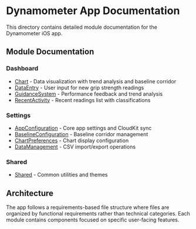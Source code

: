 # Dynamometer App Documentation

This directory contains detailed module documentation for the Dynamometer iOS app.

## Module Documentation

### Dashboard
- [Chart](modules/Dashboard/Chart/README.md) - Data visualization with trend analysis and baseline corridor
- [DataEntry](modules/Dashboard/DataEntry/README.md) - User input for new grip strength readings
- [GuidanceSystem](modules/Dashboard/GuidanceSystem/README.md) - Performance feedback and trend analysis
- [RecentActivity](modules/Dashboard/RecentActivity/README.md) - Recent readings list with classifications

### Settings
- [AppConfiguration](modules/Settings/AppConfiguration/README.md) - Core app settings and CloudKit sync
- [BaselineConfiguration](modules/Settings/BaselineConfiguration/README.md) - Baseline corridor management
- [ChartPreferences](modules/Settings/ChartPreferences/README.md) - Chart display configuration
- [DataManagement](modules/Settings/DataManagement/README.md) - CSV import/export operations

### Shared
- [Shared](modules/Shared/README.md) - Common utilities and themes

## Architecture

The app follows a requirements-based file structure where files are organized by functional requirements rather than technical categories. Each module contains components focused on specific user-facing features.